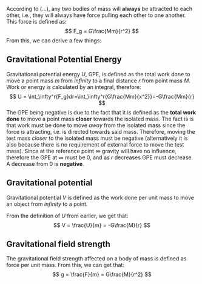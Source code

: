 According to (...), any two bodies of mass will **always** be attracted to each other, i.e., they will always have force pulling each other to one another. This force is defined as:
$$
F_g = G\frac{Mm}{r^2}
$$
From this, we can derive a few things:
## Gravitational Potential Energy
Gravitational potential energy $U$, GPE, is defined as the total work done to move a point mass $m$ from *infinity* to a final distance $r$ from point mass $M$. Work or energy is calculated by an integral, therefore:
$$
U = \int_\infty^r{F_g}dr=\int_\infty^r{G\frac{Mm}{x^2}}=-G\frac{Mm}{r}
$$
The GPE being negative is due to the fact that it is defined as the **total work done** to move a point mass **closer** towards the isolated mass. The fact is is that work must be done to move *away* from the isolated mass since the force is attracting, i.e. is directed towards said mass. Therefore, moving the test mass *closer* to the isolated mass must be negative (alternatively it is also because there is no requirement of external force to move the test mass). Since at the reference point $\infty$ gravity will have no influence, therefore the GPE at $\infty$ must be $0$, and as $r$ decreases GPE must decrease. A decrease from $0$ is **negative**. 
## Gravitational potential
Gravitational potential $V$ is defined as the work done per unit mass to move an object from *infinity* to a point.

From the definition of $U$ from earlier, we get that:
$$
V = \frac{U}{m} = -G\frac{M}{r}
$$
## Gravitational field strength
The gravitational field strength affected on a body of mass is defined as force per unit mass. From this, we can get that:
$$
g = \frac{F}{m} = G\frac{M}{r^2}
$$
